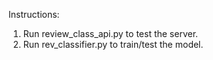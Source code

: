 Instructions:
1. Run review_class_api.py to test the server.
2. Run rev_classifier.py to train/test the model.
